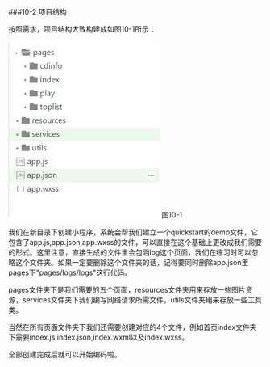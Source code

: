 ###10-2 项目结构


按照需求，项目结构大致构建成如图10-1所示：


![](/assets/20170215141150.png) 图10-1


我们在新目录下创建小程序，系统会帮我们建立一个quickstart的demo文件，它包含了app.js,app.json,app.wxss的文件，可以直接在这个基础上更改成我们需要的形式。这里注意，直接生成的文件里会包涵log这个页面，我们在练习时可以忽略这个文件夹。如果一定要删除这个文件夹的话，记得要同时删除app.json里pages下"pages/logs/logs"这行代码。


pages文件夹下是我们需要的五个页面，resources文件夹用来存放一些图片资源，services文件夹下我们编写网络请求所需文件，utils文件夹用来存放一些工具类。


当然在所有页面文件夹下我们还需要创建对应的4个文件，例如首页index文件夹下需要index.js,index.json,index.wxml以及index.wxss。


全部创建完成后就可以开始编码啦。
